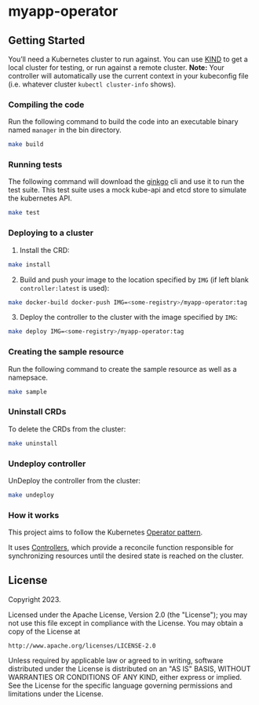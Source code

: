 # myapp-operator

## Getting Started
You’ll need a Kubernetes cluster to run against. You can use [KIND](https://sigs.k8s.io/kind) to get a local cluster for testing, or run against a remote cluster.
**Note:** Your controller will automatically use the current context in your kubeconfig file (i.e. whatever cluster `kubectl cluster-info` shows).

### Compiling the code
Run the following command to build the code into an executable binary named `manager` in the bin directory.

```sh
make build
```

### Running tests
The following command will download the [ginkgo](https://onsi.github.io/ginkgo/) cli and use it to run the test suite. This test suite uses a mock kube-api and etcd store to simulate the kubernetes API.

```sh
make test
```

### Deploying to a cluster
1. Install the CRD:

```sh
make install
```

2. Build and push your image to the location specified by `IMG` (if left blank `controller:latest` is used):

```sh
make docker-build docker-push IMG=<some-registry>/myapp-operator:tag
```

3. Deploy the controller to the cluster with the image specified by `IMG`:

```sh
make deploy IMG=<some-registry>/myapp-operator:tag
```

### Creating the sample resource
Run the following command to create the sample resource as well as a namepsace.

```sh
make sample
```

### Uninstall CRDs
To delete the CRDs from the cluster:

```sh
make uninstall
```

### Undeploy controller
UnDeploy the controller from the cluster:

```sh
make undeploy
```

### How it works
This project aims to follow the Kubernetes [Operator pattern](https://kubernetes.io/docs/concepts/extend-kubernetes/operator/).

It uses [Controllers](https://kubernetes.io/docs/concepts/architecture/controller/),
which provide a reconcile function responsible for synchronizing resources until the desired state is reached on the cluster.

## License

Copyright 2023.

Licensed under the Apache License, Version 2.0 (the "License");
you may not use this file except in compliance with the License.
You may obtain a copy of the License at

    http://www.apache.org/licenses/LICENSE-2.0

Unless required by applicable law or agreed to in writing, software
distributed under the License is distributed on an "AS IS" BASIS,
WITHOUT WARRANTIES OR CONDITIONS OF ANY KIND, either express or implied.
See the License for the specific language governing permissions and
limitations under the License.

